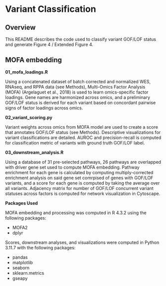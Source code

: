 # Variant Classification

## Overview

This README describes the code used to classify variant GOF/LOF status and generate Figure 4 / Extended Figure 4.

## MOFA embedding

**01_mofa_loadings.R**

Using a concatenated dataset of batch corrected and normalized WES, RNAseq, and RPPA data (see Methods), Multi-Omics Factor Analysis (MOFA) (Argelaguet et al., 2018) is used to learn omics-specific factor loadings. Gene names are harmonized across omics, and a preliminary GOF/LOF status is derived for each variant based on concordant pairwise signs of factor loadings across omics.

**02_variant_scoring.py**

Variant weights across omics from MOFA model are used to create a score that annotates GOF/LOF status (see Methods). Descriptive visualizations for variant classifications are detailed. AUROC and precision-recall is computed for classification metric of variants with ground truth GOF/LOF label. 

**03_downstream_analysis.R**

Using a database of 31 pre-selected pathways, 26 pathways are overlapped with driver gene set used to compute MOFA embedding. Pathway enrichment for each gene is calculated by computing multiply-corrected enrichment analysis on said gene set comrpised of genes with GOF/LOF variants, and a score for each gene is computed by taking the average over all variants. Adjacency matrix for number of GOF/LOF concurrent variant statuses across factors is computed for network visualization in Cytoscape.

**Packages Used**

MOFA embedding and processing was computed in R 4.3.2 using the following packages:
- MOFA2
- dplyr
  
Scores, downstream analyses, and visualizations were computed in Python 3.11.7 with the following packages:
- pandas
- matplotlib
- seaborn
- sklearn.metrics
- gseapy
